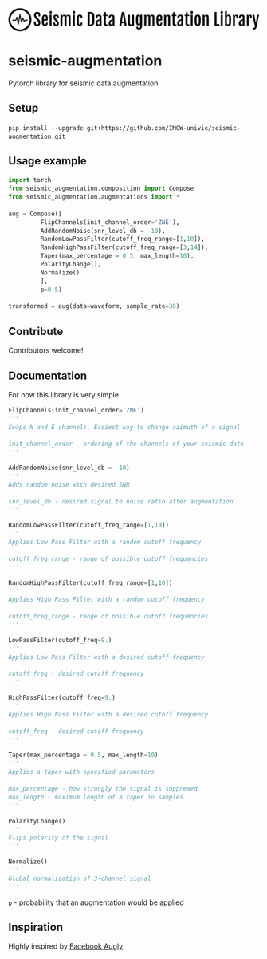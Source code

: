 ![Logo](logo.png?raw=true "Logo")

# seismic-augmentation
Pytorch library for seismic data augmentation

## Setup

`pip install --upgrade git+https://github.com/IMGW-univie/seismic-augmentation.git`

## Usage example

```python
import torch
from seismic_augmentation.composition import Compose
from seismic_augmentation.augmentations import *

aug = Compose([
         FlipChannels(init_channel_order='ZNE'),
         AddRandomNoise(snr_level_db = -10),
         RandomLowPassFilter(cutoff_freq_range=[1,10]),
         RandomHighPassFilter(cutoff_freq_range=[3,14]),
         Taper(max_percentage = 0.5, max_length=10),
         PolarityChange(),
         Normalize()
         ],  
         p=0.5)

transformed = aug(data=waveform, sample_rate=30)
```
## Contribute
Contributors welcome!

## Documentation
For now this library is very simple

```python
FlipChannels(init_channel_order='ZNE')
'''
Swaps N and E channels. Easiest way to change azimuth of a signal

init_channel_order - ordering of the channels of your seismic data
'''
```

```python
AddRandomNoise(snr_level_db = -10)
'''
Adds random noise with desired SNR

snr_level_db - desired signal to noise ratio after augmentation
'''
```

```python
RandomLowPassFilter(cutoff_freq_range=[1,10])
'''
Applies Low Pass Filter with a random cutoff frequency

cutoff_freq_range - range of possible cutoff frequencies
'''
```

```python
RandomHighPassFilter(cutoff_freq_range=[1,10])
'''
Applies High Pass Filter with a random cutoff frequency

cutoff_freq_range - range of possible cutoff frequencies
'''
```

```python
LowPassFilter(cutoff_freq=9.)
'''
Applies Low Pass Filter with a desired cutoff frequency

cutoff_freq - desired cutoff frequency
'''
```
```python
HighPassFilter(cutoff_freq=9.)
'''
Applies High Pass Filter with a desired cutoff frequency

cutoff_freq - desired cutoff frequency
'''
```

```python
Taper(max_percentage = 0.5, max_length=10)
'''
Applies a taper with specified parameters

max_percentage - how strongly the signal is suppresed
max_length - maximum length of a taper in samples
'''
```

```python
PolarityChange()
'''
Flips polarity of the signal
'''
```

```python
Normalize()
'''
Global normalization of 3-channel signal
'''
```

`p` - probability that an augmentation would be applied

## Inspiration
Highly inspired by [Facebook Augly](https://github.com/facebookresearch/AugLy)
